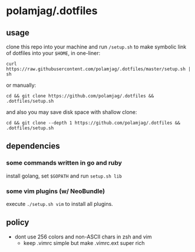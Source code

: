 # polamjag/.dotfiles

## usage

clone this repo into your machine and run `/setup.sh` to make symbolic link of dotfiles into your `$HOME`, in one-liner:

```
curl https://raw.githubusercontent.com/polamjag/.dotfiles/master/setup.sh | sh
```

or manually:

```
cd && git clone https://github.com/polamjag/.dotfiles && .dotfiles/setup.sh
```

and also you may save disk space with shallow clone:

```
cd && git clone --depth 1 https://github.com/polamjag/.dotfiles && .dotfiles/setup.sh
```

## dependencies

### some commands written in go and ruby

install golang, set `$GOPATH` and run `setup.sh lib`

### some vim plugins (w/ NeoBundle)

execute `./setup.sh vim` to install all plugins.

## policy

- dont use 256 colors and non-ASCII chars in zsh and vim
  - keep .vimrc simple but make .vimrc.ext super rich

